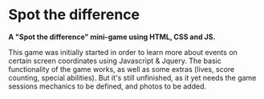 # Spot the difference

**A "Spot the difference" mini-game using HTML, CSS and JS.**

This game was initially started in order to learn more about events on certain screen coordinates using Javascript & Jquery.
The basic functionality of the game works, as well as some extras (lives, score counting, special abilities). 
But it's still unfinished, as it yet needs the game sessions mechanics to be defined, and photos to be added.
